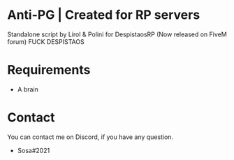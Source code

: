 # Anti-PG | Created for RP servers

Standalone script by Lirol & Polini for DespistaosRP (Now released on FiveM forum)
FUCK DESPISTAOS

# Requirements

- A brain

# Contact

You can contact me on Discord, if you have any question.

- Sosa#2021
